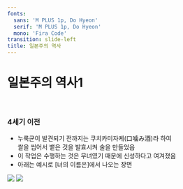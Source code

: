 ```yaml
---
fonts:
  sans: 'M PLUS 1p, Do Hyeon'
  serif: 'M PLUS 1p, Do Hyeon'
  mono: 'Fira Code'
transition: slide-left
title: 일본주의 역사
---
```


# 일본주의 역사1

<br/>

### 4세기 이전
- 누룩균이 발견되기 전까지는 <span v-mark.red="1">쿠치카미자케(口噛み酒)</span>라 하여    
쌀을 씹어서 뱉은 것을 발효시켜 술을 만들었음
- 이 작업은 수행하는 것은 무녀였기 때문에 신성하다고 여겨졌음 
- 아래는 예시로 [너의 이름은]에서 나오는 장면

<div class="flex gap-2">
  <img src="/images/kuchicamizake1.jpg" class="h-50 rounded shadow">
  <img src="/images/kuchicamizake2.jpg" class="h-50 rounded shadow">
</div>

